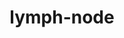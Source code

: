 ---
title: lymph-node
release_version: v1.2
hra_release_version:
  - v1.0
  - v1.1
  - v1.2
type: asct-b
description: '[Anatomical Structures, Cell Types, plus Biomarkers (ASCT+B) tables](https://hubmapconsortium.github.io/ccf/pages/ccf-anatomical-structures.html) aim to capture the nested *part_of* structure of anatomical human body parts, the typology of cells, and biomarkers used to identify cell types. The tables are authored and reviewed by an international team of experts. The lymph node ASCT+B tables are derived from published literature, public datasets, and domain expertise from the authors. The table provides a reference for a canonical human mesenteric lymph node; however, it is anticipated that these tables will be amended to reflect lymph nodes draining other sites of the human body and changes arising from inflammation and other perturbations. The gross anatomy of the lymph node was highly influenced by the following text:[(Willard-Mack 2006)](https://doi.org/10.1080/01926230600867727). Cell types and gene biomarkers derived from sequencing studies were derived from the following studies:[(James et al. 2020)](https://doi.org/10.1038/s41590-020-0602-z), [(Xiang et al. 2020)](https://doi.org/10.3389/fcvm.2020.00052), and [(Szabo et al. 2019)](https://doi.org/10.1038/s41467-019-12464-3). Gene biomarkers for stromal cells were obtained from an orthogonal study in mice (DOI: 10.1016/j.immuni.2018.04.006). Several studies employing flow cytometry and immunohistochemistry aided in the identification of protein biomarkers. To support granular phenotyping, we list all reported biomarkers including negative and differentially expressed proteins. We anticipate further refinement from multimodal studies that pair sequencing and imaging studies from the same human sample. In total, this table reports 34 anatomical structures, 45 cell types, and 223 biomarkers.'
creators:
  - 0000-0002-7250-3569
  - 0000-0003-4379-8967
  - 0000-0001-6870-0300
project_leads:
  - 0000-0002-3321-6137
reviewers:
  - 0000-0002-3522-8932
  - 0000-0003-4632-0301
  - 0000-0001-7688-1439
  - 0000-0002-4404-8116
  - 0000-0001-7655-4833
creation_date: 2021-05-06T00:00:00
license: CC BY 4.0
publisher:  HuBMAP 
funder:  National Institutes of Health 
award_number:  OT2OD026671 
hubmap_id:  HBM437.JQVC.953 
datatable: ASCT-B_NIH_Lymph_Node.csv
doi: https://doi.org/10.48539/HBM437.JQVC.953
---